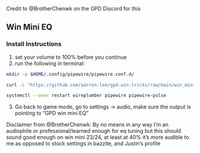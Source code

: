 Credit to @BrotherChenwk on the GPD Discord for this

## Win Mini EQ

### Install Instructions

1. set your volume to 100% before you continue
2. run the following in terminal:

```bash
mkdir -p $HOME/.config/pipewire/pipewire.conf.d/

curl -L "https://github.com/aarron-lee/gpd-win-tricks/raw/main/win_mini_equalizer/sink-eq10.conf" -o $HOME/.config/pipewire/pipewire.conf.d/sink-eq10.conf

systemctl --user restart wireplumber pipewire pipewire-pulse
```

3. Go back to game mode, go to settings -> audio, make sure the output is pointing to “GPD win mini EQ”

Disclaimer from @BrotherChenwk: By no means in any way I’m an audiophile or professional/learned enough for eq tuning but this should sound good enough on win mini 23/24, at least at 40% it’s more audible to me as opposed to stock settings in bazzite, and Justin’s profile
